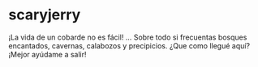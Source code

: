 scaryjerry
==========

¡La vida de un cobarde no es fácil! … Sobre todo si frecuentas bosques encantados, cavernas, calabozos y precipicios. ¿Que como llegué aquí? ¡Mejor ayúdame a salir!
